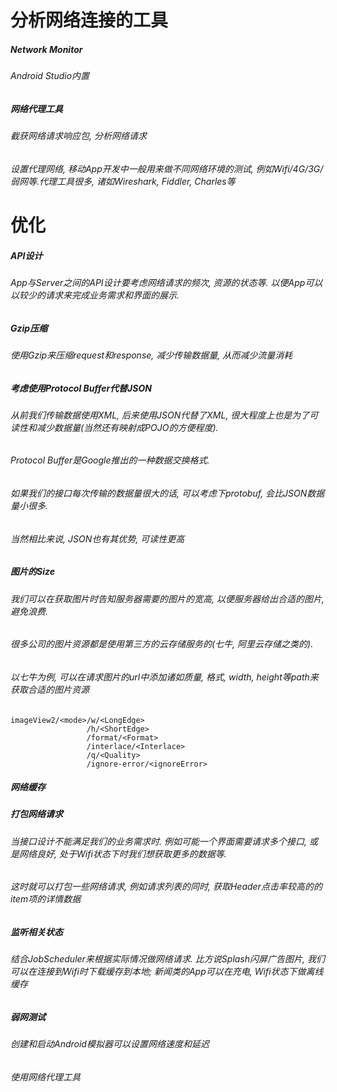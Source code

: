# 分析网络连接的工具
##### Network Monitor
###### Android Studio内置
##### 网络代理工具
###### 截获网络请求响应包, 分析网络请求
###### 设置代理网络, 移动App开发中一般用来做不同网络环境的测试, 例如Wifi/4G/3G/弱网等.代理工具很多, 诸如Wireshark, Fiddler, Charles等

# 优化
##### API设计
###### App与Server之间的API设计要考虑网络请求的频次, 资源的状态等. 以便App可以以较少的请求来完成业务需求和界面的展示.
##### Gzip压缩
###### 使用Gzip来压缩request和response, 减少传输数据量, 从而减少流量消耗
##### 考虑使用Protocol Buffer代替JSON
###### 从前我们传输数据使用XML, 后来使用JSON代替了XML, 很大程度上也是为了可读性和减少数据量(当然还有映射成POJO的方便程度).

###### Protocol Buffer是Google推出的一种数据交换格式.

###### 如果我们的接口每次传输的数据量很大的话, 可以考虑下protobuf, 会比JSON数据量小很多.

###### 当然相比来说, JSON也有其优势, 可读性更高

##### 图片的Size
###### 我们可以在获取图片时告知服务器需要的图片的宽高, 以便服务器给出合适的图片, 避免浪费.

###### 很多公司的图片资源都是使用第三方的云存储服务的(七牛, 阿里云存储之类的).

###### 以七牛为例, 可以在请求图片的url中添加诸如质量, 格式, width, height等path来获取合适的图片资源

```
imageView2/<mode>/w/<LongEdge>
                 /h/<ShortEdge>
                 /format/<Format>
                 /interlace/<Interlace>
                 /q/<Quality>
                 /ignore-error/<ignoreError>
```
##### 网络缓存
##### 打包网络请求
###### 当接口设计不能满足我们的业务需求时. 例如可能一个界面需要请求多个接口, 或是网络良好, 处于Wifi状态下时我们想获取更多的数据等.

###### 这时就可以打包一些网络请求, 例如请求列表的同时, 获取Header点击率较高的的item项的详情数据

##### 监听相关状态
###### 结合JobScheduler来根据实际情况做网络请求. 比方说Splash闪屏广告图片, 我们可以在连接到Wifi时下载缓存到本地; 新闻类的App可以在充电, Wifi状态下做离线缓存

##### 弱网测试
###### 创建和启动Android模拟器可以设置网络速度和延迟
###### 使用网络代理工具